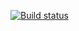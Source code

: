 [![Build status](https://ci.appveyor.com/api/projects/status/ej7rsie3gjqh3stk?svg=true)](https://ci.appveyor.com/project/julija9531/07-js-ugl-06-02-destructuring)